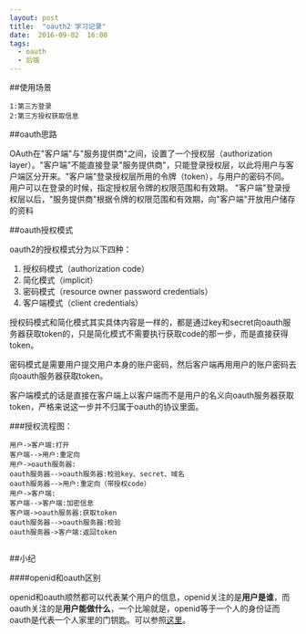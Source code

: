 ```yaml
---
layout: post
title:  "oauth2 学习记录"
date:  2016-09-02  16:00
tags:
  - oauth
  - 后端
---
```



##使用场景


    1:第三方登录
    2:第三方授权获取信息


##oauth思路

OAuth在"客户端"与"服务提供商"之间，设置了一个授权层（authorization layer）。"客户端"不能直接登录"服务提供商"，只能登录授权层，以此将用户与客户端区分开来。"客户端"登录授权层所用的令牌（token），与用户的密码不同。用户可以在登录的时候，指定授权层令牌的权限范围和有效期。
"客户端"登录授权层以后，"服务提供商"根据令牌的权限范围和有效期，向"客户端"开放用户储存的资料


##oauth授权模式

oauth2的授权模式分为以下四种：

 1. 授权码模式（authorization code）
 2. 简化模式（implicit）
 3. 密码模式（resource owner password credentials）
 4. 客户端模式（client credentials）

授权码模式和简化模式其实具体内容是一样的，都是通过key和secret向oauth服务器获取token的，只是简化模式不需要执行获取code的那一步，而是直接获得token。

密码模式是需要用户提交用户本身的账户密码，然后客户端再用用户的账户密码去向oauth服务器获取token。

客户端模式的话是直接在客户端上以客户端而不是用户的名义向oauth服务器获取token，严格来说这一步并不归属于oauth的协议里面。


###授权流程图：



```seq
用户->客户端:打开
客户端-->用户:重定向
用户->oauth服务器:
oauth服务器-->oauth服务器:校验key、secret、域名
oauth服务器-->用户:重定向（带授权code）
用户->客户端:
客户端-->客户端:加密信息
客户端->oauth服务器:获取token
oauth服务器-->oauth服务器:校验
oauth服务器->客户端:返回token
```

```seq

```

##小纪

####openid和oauth区别

openid和oauth顺然都可以代表某个用户的信息，openid关注的是**用户是谁**，而oauth关注的是**用户能做什么**，一个比喻就是，openid等于一个人的身份证而oauth是代表一个人家里的门钥匙。可以参照[这里][1]。


  [1]: http://cakebaker.42dh.com/2008/04/01/openid-versus-oauth-from-the-users-perspective/




